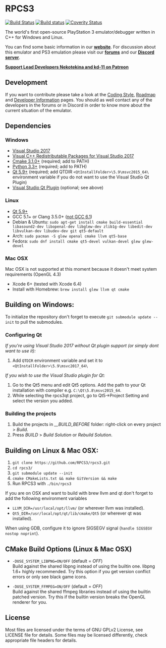 RPCS3
=====

[![Build Status](https://travis-ci.org/RPCS3/rpcs3.svg?branch=master)](https://travis-ci.org/RPCS3/rpcs3)
[![Build status](https://ci.appveyor.com/api/projects/status/411c4clmiohtx7eo/branch/master?svg=true)](https://ci.appveyor.com/project/rpcs3/rpcs3/branch/master)
[![Coverity Status](https://img.shields.io/coverity/scan/3960.svg)](https://scan.coverity.com/projects/3960)

The world's first open-source PlayStation 3 emulator/debugger written in C++ for Windows and Linux.

You can find some basic information in our [**website**](https://rpcs3.net/). 
For discussion about this emulator and PS3 emulation please visit our [**forums**](https://forums.rpcs3.net) and our [**Discord server**](https://discord.me/RPCS3).

[**Support Lead Developers Nekotekina and kd-11 on Patreon**](https://www.patreon.com/Nekotekina)


## Development

If you want to contribute please take a look at the [Coding Style](https://github.com/RPCS3/rpcs3/wiki/Coding-Style), [Roadmap](https://github.com/RPCS3/rpcs3/wiki/Roadmap) and [Developer Information](https://github.com/RPCS3/rpcs3/wiki/Developer-Information) pages. You should as well contact any of the developers in the forums or in Discord in order to know more about the current situation of the emulator.


## Dependencies

### Windows
* [Visual Studio 2017](https://www.visualstudio.com/downloads/)
* [Visual C++ Redistributable Packages for Visual Studio 2017](https://go.microsoft.com/fwlink/?LinkId=746572)
* [Cmake 3.1.0+](https://www.cmake.org/download/) (required; add to PATH)
* [Python 3.3+](https://www.python.org/downloads/) (required; add to PATH)
* [Qt 5.9+](https://www.qt.io/download-open-source/) (required; add QTDIR `<QtInstallFolder>\5.9\msvc2015_64\` environment variable if you do not want to use the Visual Studio Qt Plugin)
* [Visual Studio Qt Plugin](https://marketplace.visualstudio.com/items?itemName=TheQtCompany.QtVisualStudioTools2015) (optional; see above)

### Linux
* [Qt 5.9+](https://www.qt.io/download-open-source/)
* GCC 5.1+ or Clang 3.5.0+ ([not GCC 6.1](https://github.com/RPCS3/rpcs3/issues/1691))
* Debian & Ubuntu: `sudo apt-get install cmake build-essential libasound2-dev libopenal-dev libglew-dev zlib1g-dev libedit-dev libvulkan-dev libudev-dev git qt5-default`
* Arch: `sudo pacman -S glew openal cmake llvm qt5-base`
* Fedora: `sudo dnf install cmake qt5-devel vulkan-devel glew glew-devel`

### Mac OSX 
Mac OSX is not supported at this moment because it doesn't meet system requirements (OpenGL 4.3)
* Xcode 6+ (tested with Xcode 6.4)
* Install with Homebrew: `brew install glew llvm qt cmake`


## Building on Windows:
To initialize the repository don't forget to execute `git submodule update --init` to pull the submodules.

### Configuring Qt

*If you're using Visual Studio 2017 without Qt plugin support (or simply dont want to use it):* 
1) Add `QTDIR` environment variable and set it to `<QtInstallFolder>\5.9\msvc2017_64\` </br>

*If you wish to use the Visual Studio plugin for Qt:* </br>
1) Go to the Qt5 menu and edit Qt5 options. Add the path to your Qt installation with compiler e.g. `C:\Qt\5.8\msvc2015_64`. </br>
2) While selecting the rpcs3qt project, go to Qt5->Project Setting and select the version you added. 

### Building the projects
1) Build the projects in *__BUILD_BEFORE* folder: right-click on every project > *Build*. </br>
2) Press *BUILD* > *Build Solution* or *Rebuild Solution*. </br>


## Building on Linux & Mac OSX:

1) `git clone https://github.com/RPCS3/rpcs3.git` </br>
2) `cd rpcs3/` </br>
3) `git submodule update --init` </br>
4) `cmake CMakeLists.txt && make GitVersion && make` </br>
5) Run RPCS3 with `./bin/rpcs3` </br>

If you are on OSX and want to build with brew llvm and qt don't forget to add the following environment variables

 * `LLVM_DIR=/usr/local/opt/llvm/` (or wherever llvm was installed).
 * `Qt5_DIR=/usr/local/opt/qt/lib/cmake/Qt5` (or wherever qt was installed).

When using GDB, configure it to ignore SIGSEGV signal (`handle SIGSEGV nostop noprint`).


## CMake Build Options (Linux & Mac OSX)

- ```-DUSE_SYSTEM_LIBPNG=ON/OFF``` (default = *OFF*) </br>
Build against the shared libpng instead of using the builtin one. libpng 1.6+ highly recommended. Try this option if you get version conflict errors or only see black game icons.

- ```-DUSE_SYSTEM_FFMPEG=ON/OFF``` (default = *OFF*) </br>
Build against the shared ffmpeg libraries instead of using the builtin patched version. Try this if the builtin version breaks the OpenGL renderer for you.


## License

Most files are licensed under the terms of GNU GPLv2 License, see LICENSE file for details. Some files may be licensed differently, check appropriate file headers for details.
